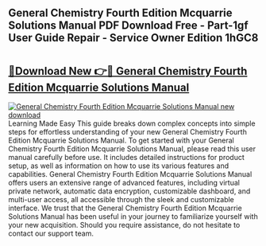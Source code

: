 ## General Chemistry Fourth Edition Mcquarrie Solutions Manual PDF Download Free - Part-1gf User Guide Repair - Service Owner Edition 1hGC8

# <h2><a href="http://bc73198.oget.top/?id=General+Chemistry+Fourth+Edition+Mcquarrie+Solutions+Manual">🔗Download New 👉🔴 General Chemistry Fourth Edition Mcquarrie Solutions Manual</a></h2>

[![General Chemistry Fourth Edition Mcquarrie Solutions Manual new download](https://i.imgur.com/5g1atiW.png)](http://bc73198.oget.top/?id=General+Chemistry+Fourth+Edition+Mcquarrie+Solutions+Manual)
Learning Made Easy This guide breaks down complex concepts into simple steps for effortless understanding of your new General Chemistry Fourth Edition Mcquarrie Solutions Manual. To get started with your General Chemistry Fourth Edition Mcquarrie Solutions Manual, please read this user manual carefully before use. It includes detailed instructions for product setup, as well as information on how to use its various features and capabilities. General Chemistry Fourth Edition Mcquarrie Solutions Manual offers users an extensive range of advanced features, including virtual private network, automatic data encryption, customizable dashboard, and multi-user access, all accessible through the sleek and customizable interface. We trust that the General Chemistry Fourth Edition Mcquarrie Solutions Manual has been useful in your journey to familiarize yourself with your new acquisition. Should you require assistance, do not hesitate to contact our support team.
